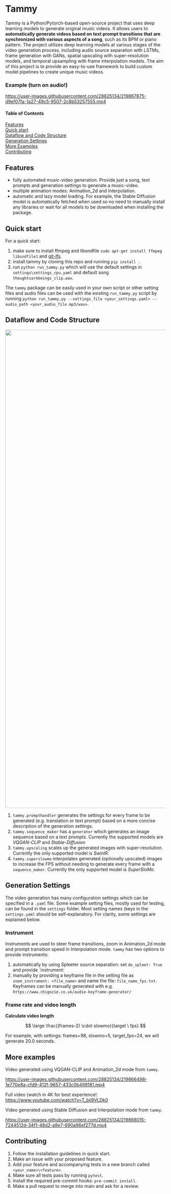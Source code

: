 # Tammy
Tammy is a Python/Pytorch-based open-source project that uses deep learning models to generate original music videos. It allows users to **automatically generate videos based on text prompt transitions that are synchronized with various aspects of a song**, such as its BPM or piano pattern. The project utilizes deep learning models at various stages of the video generation process, including audio source separation with LSTMs, frame generation with GANs, spatial upscaling with super-resolution models, and temporal upsampling with frame interpolation models. The aim of this project is to provide an easy-to-use framework to build custom model pipelines to create unique music videos.

### Example (turn on audio!) 

https://user-images.githubusercontent.com/28825134/219867875-d9ef07fa-1a27-49c5-9507-2c8b53257555.mp4


#### Table of Contents   
[Features](#features)   
[Quick start](#quick-start)   
[Dataflow and Code Structure](#dataflow-and-code-structure)   
[Generation Settings](#generation-settings)   
[More Examples](#more-examples)    
[Contributing](#contributing)    


## Features
- fully automated music-video generation. Provide just a song, text prompts and generation settings to generate a music-video.
- multiple animation modes: Animation_2d and Interpolation.
- automatic and lazy model loading. For example, the Stable Diffusion model is automatically fetched when used so no need to manually install any libraries or wait for all models to be downloaded when installing the package.


## Quick start  
For a quick start:
1. make sure to install ffmpeg and libsndfile `sudo apt-get install ffmpeg libsndfile1` and [git-lfs](https://docs.github.com/en/repositories/working-with-files/managing-large-files/installing-git-large-file-storage).
2. install tammy by cloning this repo and running `pip install .`
3. run `python run_tammy.py` which will use the default settings in `settings\settings_cpu.yaml` and default song `thoughtsarebeings_clip.wav`.

The `tammy` package can be easily used in your own script or other setting files and audio files can be used with the existing `run_tammy.py` script by running `python run_tammy.py --settings_file <your_settings.yaml> --audio_path <your_audio_file.mp3/wav>`.

## Dataflow and Code Structure
<img src="https://user-images.githubusercontent.com/28825134/219864907-f8e5608f-e50d-4fe8-ab4a-53babec48e72.svg" width="1500">  

1. `tammy.prompthandler` generates the settings for every frame to be generated (e.g. translation or text prompt) based on a more concise description of the generation settings.
2. `tammy.sequence_maker` has a `generator` which generates an image sequence based on a text prompts. Currently the supported models are _VQGAN-CLIP_ and _Stable-Diffusion_
3. `tammy.upscaling` scales up the generated images with super-resolution. Currently the only supported model is _SwinIR_.
4. `tammy.superslowmo` interpolates generated (optionally upscaled) images to increase the FPS without needing to generate every frame with a `sequence_maker`. Currently the only supported model is _SuperSloMo_.

## Generation Settings
The video generation has many configuration settings which can be specified in a `.yaml` file. Some example setting files, mostly used for testing, can be found in the `settings` folder. Most setting names (keys in the `settings.yaml` should be self-explanatory. For clarity, some settings are explained below.

### Instrument
Instruments are used to steer frame transitions, zoom in Animation_2d mode and prompt transition speed in Interpolation mode. `tammy` has two options to provide instruments: 
1. automatically by using Spleeter source separation: set `do_spleet: True` and provide `instrument: <instrument name>
2. manually by providing a keyframe file in the setting file as `zoom_instrument: <file_name>` and name the file: `file_name_fps.txt`. Keyframes can be manually generated with e.g. `https://www.chigozie.co.uk/audio-keyframe-generator/`

### Frame rate and video length
**Calculate video length**

$$ \large  \frac{(frames-2) \cdot slowmo}{target \  fps}  $$

For example, with settings: frames=98, slowmo=5, target_fps=24, we will generate 20.0 seconds.


## More examples  
Video generated using VQGAN-CLIP and Animation_2d mode from `tammy`.

https://user-images.githubusercontent.com/28825134/219866498-1e770e8a-cfd9-412f-9657-433c0b499181.mp4

Full video (watch in 4K for best experience!: https://www.youtube.com/watch?v=T_bii9VLDk0  

Video generated using Stable Diffusion and Interpolation mode from `tammy`.


https://user-images.githubusercontent.com/28825134/219868015-7244512d-34f1-48d2-a9e7-690a96ef277d.mp4


## Contributing
1. Follow the installation guidelines in quick start.
2. Make an issue with your proposed feature.
3. Add your feature and accompanying tests in a new branch called `<your_name>\<feature>`.
4. Make sure all tests pass by running `pytest`.
5. Install the required pre-commit hooks: `pre-commit install`.
6. Make a pull request to merge into main and ask for a review.
